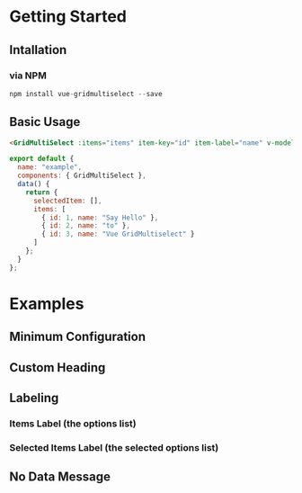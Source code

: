 # Getting Started

## Intallation

### via NPM

```js
npm install vue-gridmultiselect --save
```

## Basic Usage

```html
<GridMultiSelect :items="items" item-key="id" item-label="name" v-model="selectedItem" />
```

```js
export default {
  name: "example",
  components: { GridMultiSelect },
  data() {
    return {
      selectedItem: [],
      items: [
        { id: 1, name: "Say Hello" },
        { id: 2, name: "to" },
        { id: 3, name: "Vue GridMultiselect" }
      ]
    };
  }
};
```

# Examples

## Minimum Configuration

## Custom Heading

## Labeling

### Items Label (the options list)

### Selected Items Label (the selected options list)

## No Data Message


